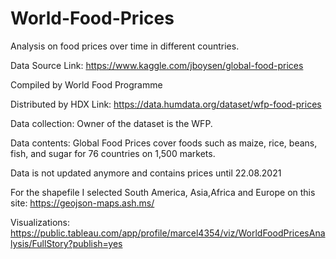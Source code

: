 # World-Food-Prices
Analysis on food prices over time in different countries.

Data Source 
Link: https://www.kaggle.com/jboysen/global-food-prices

Compiled by World Food Programme 

Distributed by HDX
Link: https://data.humdata.org/dataset/wfp-food-prices

Data collection: Owner of the dataset is the WFP. 
 
Data contents: Global Food Prices cover foods 
such as maize, rice, beans, fish, and sugar for 76 
countries on 1,500 markets.

Data is not updated anymore and contains prices until 22.08.2021

For the shapefile I selected South America, Asia,Africa and Europe on this site:
https://geojson-maps.ash.ms/

Visualizations:
https://public.tableau.com/app/profile/marcel4354/viz/WorldFoodPricesAnalysis/FullStory?publish=yes
